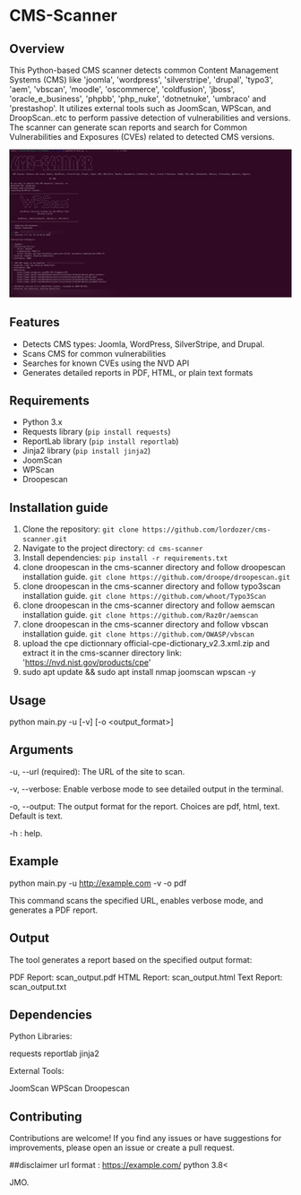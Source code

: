 # CMS-Scanner

## Overview
This Python-based CMS scanner detects common Content Management Systems (CMS) like 'joomla', 'wordpress', 'silverstripe', 'drupal', 'typo3', 'aem', 'vbscan', 'moodle', 'oscommerce', 'coldfusion', 'jboss', 'oracle_e_business', 'phpbb', 'php_nuke', 'dotnetnuke', 'umbraco' and 'prestashop'. It utilizes external tools such as JoomScan, WPScan, and DroopScan..etc to perform passive detection of vulnerabilities and versions. The scanner can generate scan reports and search for Common Vulnerabilities and Exposures (CVEs) related to detected CMS versions.

![CMS Scanner Image](img1.jpg/)

## Features

- Detects CMS types: Joomla, WordPress, SilverStripe, and Drupal.
- Scans CMS for common vulnerabilities
- Searches for known CVEs using the NVD API
- Generates detailed reports in PDF, HTML, or plain text formats

## Requirements

- Python 3.x
- Requests library (`pip install requests`)
- ReportLab library (`pip install reportlab`)
- Jinja2 library (`pip install jinja2`)
- JoomScan
- WPScan
- Droopescan


## Installation guide
1. Clone the repository: `git clone https://github.com/lordozer/cms-scanner.git`
2. Navigate to the project directory: `cd cms-scanner`
3. Install dependencies: `pip install -r requirements.txt`
4. clone droopescan in the cms-scanner directory and follow droopescan installation guide. `git clone https://github.com/droope/droopescan.git`
5. clone droopescan in the cms-scanner directory and follow typo3scan installation guide. `git clone https://github.com/whoot/Typo3Scan`
6. clone droopescan in the cms-scanner directory and follow aemscan installation guide. `git clone https://github.com/Raz0r/aemscan`
7. clone droopescan in the cms-scanner directory and follow vbscan installation guide. `git clone https://github.com/OWASP/vbscan`
8. upload the cpe dictionnary official-cpe-dictionary_v2.3.xml.zip and extract it in the cms-scanner directory link: 'https://nvd.nist.gov/products/cpe'
9. sudo apt update && sudo apt install nmap joomscan wpscan -y

## Usage

python main.py -u <URL> [-v] [-o <output_format>]

## Arguments
-u, --url (required): The URL of the site to scan.

-v, --verbose: Enable verbose mode to see detailed output in the terminal.

-o, --output: The output format for the report. Choices are pdf, html, text. Default is text.

-h : help.

## Example
python main.py -u http://example.com -v -o pdf

This command scans the specified URL, enables verbose mode, and generates a PDF report.

## Output
The tool generates a report based on the specified output format:

PDF Report: scan_output.pdf
HTML Report: scan_output.html
Text Report: scan_output.txt

## Dependencies

Python Libraries:

requests
reportlab
jinja2

External Tools:

JoomScan
WPScan
Droopescan

## Contributing
Contributions are welcome! If you find any issues or have suggestions for improvements, please open an issue or create a pull request.

##disclaimer
url format : https://example.com/
python 3.8<


JMO.
